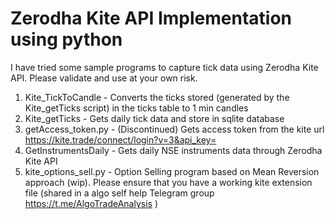 # Zerodha Kite API Implementation using python
I have tried some sample programs to capture tick data using Zerodha Kite API. Please validate and use at your own risk.

1. Kite_TickToCandle - Converts the ticks stored (generated by the Kite_getTicks script) in the ticks table to 1 min candles<br>
2. Kite_getTicks - Gets daily tick data and store in sqlite database<br>
3. getAccess_token.py - (Discontinued) Gets access token from the kite url https://kite.trade/connect/login?v=3&api_key=  
4. GetInstrumentsDaily - Gets daily NSE instruments data through Zerodha Kite API<br>
5. kite_options_sell.py - Option Selling program based on Mean Reversion approach (wip). Please ensure that you have a working kite extension file (shared in a algo self help Telegram group https://t.me/AlgoTradeAnalysis ) 
